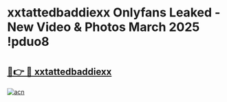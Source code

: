 # xxtattedbaddiexx Onlyfans Leaked - New Video & Photos March 2025 !pduo8

# <h2><a href="https://zdf33e.iuczelnia.edu.pl?title=xxtattedbaddiexx&ref=pduo8">🔗👉 🔴 xxtattedbaddiexx</a></h2>

[![acn](https://github.com/user-attachments/assets/0f9c940e-d8b0-45ae-aac7-cd30a18b3e1c)](https://zdf33e.iuczelnia.edu.pl?title=xxtattedbaddiexx&ref=pduo8)

